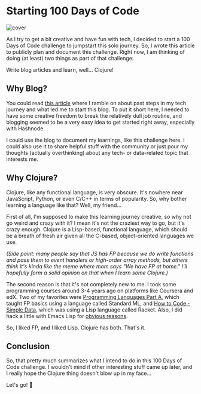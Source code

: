 # Starting 100 Days of Code

![cover](https://cdn.hashnode.com/res/hashnode/image/upload/v1689979259371/f22af876-e806-47af-abdb-a00babb23468.png?w=1600&h=840&fit=crop&crop=entropy&auto=compress,format&format=webp)

As I try to get a bit creative and have fun with tech, I decided to start a 100 Days of Code challenge to jumpstart this solo journey. So, I wrote this article to publicly plan and document this challenge. Right now, I am thinking of doing (at least) two things as part of that challenge:

Write blog articles and learn, well... Clojure!

## Why Blog?

You could read [this article](https://wipdev.netlify.app/posts/what-got-me-here) where I ramble on about past steps in my tech journey and what led me to start this blog. To put it short here, I needed to have some creative freedom to break the relatively dull job routine, and blogging seemed to be a very easy idea to get started right away, especially with Hashnode.

I could use the blog to document my learnings, like this challenge here. I could also use it to share helpful stuff with the community or just pour my thoughts (actually overthinking) about any tech- or data-related topic that interests me.

## Why Clojure?

Clojure, like any functional language, is very obscure. It's nowhere near JavaScript, Python, or even C/C++ in terms of popularity. So, why bother learning a language like that? Well, my friend...

First of all, I'm supposed to make this learning journey creative, so why not go weird and crazy with it? I mean it's not the craziest way to go, but it's crazy enough. Clojure is a Lisp-based, functional language, which should be a breath of fresh air given all the C-based, object-oriented languages we use.

*(Side point: many people say that JS has FP because we do write functions and pass them to event handlers or high-order array methods, but others think it's kinda like the meme where mom says "We have FP at home." I'll hopefully form a solid opinion on that when I learn some Clojure.)*

The second reason is that it's not completely new to me. I took some programming courses around 3-4 years ago on platforms like Coursera and edX. Two of my favorites were [Programming Languages Part A](https://www.coursera.org/learn/programming-languages), which taught FP basics using a language called Standard ML, and [How to Code - Simple Data](https://www.edx.org/course/how-to-code-simple-data), which was using a Lisp language called Racket. Also, I did hack a little with Emacs Lisp for [obvious reasons](https://www.gnu.org/software/emacs/).

So, I liked FP, and I liked Lisp. Clojure has both. That's it.

## Conclusion

So, that pretty much summarizes what I intend to do in this 100 Days of Code challenge. I wouldn't mind if other interesting stuff came up later, and I really hope the Clojure thing doesn't blow up in my face...

Let's go! 🚀
